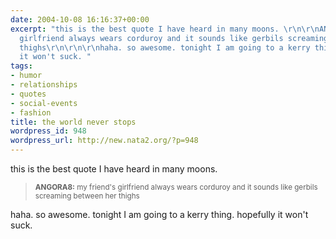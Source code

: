 ```yaml
---
date: 2004-10-08 16:16:37+00:00
excerpt: "this is the best quote I have heard in many moons. \r\n\r\nANGORA8: my friend's
  girlfriend always wears corduroy and it sounds like gerbils screaming between her
  thighs\r\n\r\n\r\nhaha. so awesome. tonight I am going to a kerry thing. hopefully
  it won't suck. "
tags:
- humor
- relationships
- quotes
- social-events
- fashion
title: the world never stops
wordpress_id: 948
wordpress_url: http://new.nata2.org/?p=948
---
```


this is the best quote I have heard in many moons. <blockquote><small>

<b>ANGORA8:</b> my friend's girlfriend always wears corduroy and it sounds like gerbils screaming between her thighs
</small></blockquote>

haha. so awesome. tonight I am going to a kerry thing. hopefully it won't suck.